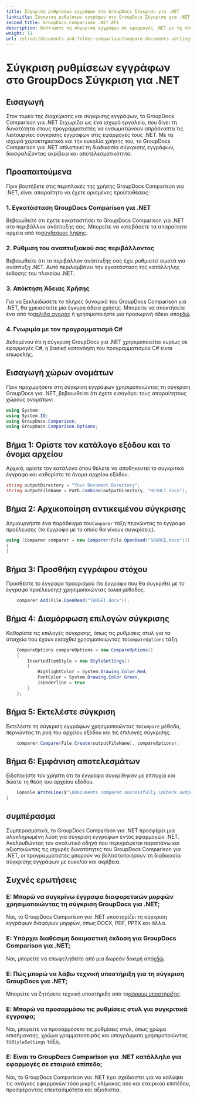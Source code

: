 ```yaml
---
title: Σύγκριση ρυθμίσεων εγγράφων στο GroupDocs Σύγκριση για .NET
linktitle: Σύγκριση ρυθμίσεων εγγράφων στο GroupDocs Σύγκριση για .NET
second_title: GroupDocs.Comparison .NET API
description: Βελτιώστε τη σύγκριση εγγράφων σε εφαρμογές .NET με τη σύγκριση GroupDocs. Συγκρίνετε έγγραφα χωρίς κόπο με προηγμένες λειτουργίες.
weight: 11
url: /el/net/documents-and-folder-comparison/compare-documents-settings-dotnet/
---
```


# Σύγκριση ρυθμίσεων εγγράφων στο GroupDocs Σύγκριση για .NET

## Εισαγωγή
Στον τομέα της διαχείρισης και σύγκρισης εγγράφων, το GroupDocs Comparison για .NET ξεχωρίζει ως ένα ισχυρό εργαλείο, που δίνει τη δυνατότητα στους προγραμματιστές να ενσωματώνουν απρόσκοπτα τις λειτουργίες σύγκρισης εγγράφων στις εφαρμογές τους .NET. Με τα ισχυρά χαρακτηριστικά και την ευκολία χρήσης του, το GroupDocs Comparison για .NET απλοποιεί τη διαδικασία σύγκρισης εγγράφων, διασφαλίζοντας ακρίβεια και αποτελεσματικότητα.
## Προαπαιτούμενα
Πριν βουτήξετε στις περιπλοκές της χρήσης GroupDocs Comparison για .NET, είναι απαραίτητο να έχετε ορισμένες προϋποθέσεις:
### 1. Εγκατάσταση GroupDocs Comparison για .NET
 Βεβαιωθείτε ότι έχετε εγκαταστήσει το GroupDocs Comparison για .NET στο περιβάλλον ανάπτυξης σας. Μπορείτε να κατεβάσετε τα απαραίτητα αρχεία από το[σύνδεσμος λήψης](https://releases.groupdocs.com/comparison/net/).
### 2. Ρύθμιση του αναπτυξιακού σας περιβάλλοντος
Βεβαιωθείτε ότι το περιβάλλον ανάπτυξής σας έχει ρυθμιστεί σωστά για ανάπτυξη .NET. Αυτό περιλαμβάνει την εγκατάσταση της κατάλληλης έκδοσης του πλαισίου .NET.
### 3. Απόκτηση Άδειας Χρήσης
Για να ξεκλειδώσετε το πλήρες δυναμικό του GroupDocs Comparison για .NET, θα χρειαστείτε μια έγκυρη άδεια χρήσης. Μπορείτε να αποκτήσετε ένα από το[σελίδα αγοράς](https://purchase.groupdocs.com/buy) ή χρησιμοποιήστε μια προσωρινή άδεια από[εδώ](https://purchase.groupdocs.com/temporary-license/).
### 4. Γνωριμία με τον προγραμματισμό C#
Δεδομένου ότι η σύγκριση GroupDocs για .NET χρησιμοποιείται κυρίως σε εφαρμογές C#, η βασική κατανόηση του προγραμματισμού C# είναι επωφελής.

## Εισαγωγή χώρων ονομάτων
Πριν προχωρήσετε στη σύγκριση εγγράφων χρησιμοποιώντας τη σύγκριση GroupDocs για .NET, βεβαιωθείτε ότι έχετε εισαγάγει τους απαραίτητους χώρους ονομάτων:
```csharp
using System;
using System.IO;
using GroupDocs.Comparison;
using GroupDocs.Comparison.Options;
```
## Βήμα 1: Ορίστε τον κατάλογο εξόδου και το όνομα αρχείου
Αρχικά, ορίστε τον κατάλογο όπου θέλετε να αποθηκευτεί το συγκριτικό έγγραφο και καθορίστε το όνομα αρχείου εξόδου.
```csharp
string outputDirectory = "Your Document Directory";
string outputFileName = Path.Combine(outputDirectory, "RESULT.docx");
```
## Βήμα 2: Αρχικοποίηση αντικειμένου σύγκρισης
 Δημιουργήστε ένα παράδειγμα του`Comparer` τάξη περνώντας το έγγραφο προέλευσης (το έγγραφο με το οποίο θα γίνουν συγκρίσεις).
```csharp
using (Comparer comparer = new Comparer(File.OpenRead("SOURCE.docx")))
{
}
```
## Βήμα 3: Προσθήκη εγγράφου στόχου
 Προσθέστε το έγγραφο προορισμού (το έγγραφο που θα συγκριθεί με το έγγραφο προέλευσης) χρησιμοποιώντας το`Add` μέθοδος.
```csharp
    comparer.Add(File.OpenRead("TARGET.docx"));
```
## Βήμα 4: Διαμόρφωση επιλογών σύγκρισης
 Καθορίστε τις επιλογές σύγκρισης, όπως τις ρυθμίσεις στυλ για τα στοιχεία που έχουν εισαχθεί χρησιμοποιώντας το`CompareOptions` τάξη.
```csharp
    CompareOptions compareOptions = new CompareOptions()
    {
        InsertedItemStyle = new StyleSettings()
        {
            HighlightColor = System.Drawing.Color.Red,
            FontColor = System.Drawing.Color.Green,
            IsUnderline = true
        }
    };
```
## Βήμα 5: Εκτελέστε σύγκριση
 Εκτελέστε τη σύγκριση εγγράφων χρησιμοποιώντας το`Compare` μέθοδο, περνώντας τη ροή του αρχείου εξόδου και τις επιλογές σύγκρισης.
```csharp
    comparer.Compare(File.Create(outputFileName), compareOptions);
```
## Βήμα 6: Εμφάνιση αποτελεσμάτων
Ειδοποιήστε τον χρήστη ότι τα έγγραφα συγκρίθηκαν με επιτυχία και δώστε τη θέση του αρχείου εξόδου.
```csharp
    Console.WriteLine($"\nDocuments compared successfully.\nCheck output in {Directory.GetCurrentDirectory()}.");
}
```

## συμπέρασμα
Συμπερασματικά, το GroupDocs Comparison για .NET προσφέρει μια ολοκληρωμένη λύση για σύγκριση εγγράφων εντός εφαρμογών .NET. Ακολουθώντας τον αναλυτικό οδηγό που περιγράφεται παραπάνω και αξιοποιώντας τις ισχυρές δυνατότητες του GroupDocs Comparison για .NET, οι προγραμματιστές μπορούν να βελτιστοποιήσουν τη διαδικασία σύγκρισης εγγράφων με ευκολία και ακρίβεια.
## Συχνές ερωτήσεις
### Ε: Μπορώ να συγκρίνω έγγραφα διαφορετικών μορφών χρησιμοποιώντας τη σύγκριση GroupDocs για .NET;
Ναι, το GroupDocs Comparison για .NET υποστηρίζει τη σύγκριση εγγράφων διαφόρων μορφών, όπως DOCX, PDF, PPTX και άλλα.
### Ε: Υπάρχει διαθέσιμη δοκιμαστική έκδοση για GroupDocs Comparison για .NET;
 Ναι, μπορείτε να επωφεληθείτε από μια δωρεάν δοκιμή από[εδώ](https://releases.groupdocs.com/).
### Ε: Πώς μπορώ να λάβω τεχνική υποστήριξη για τη σύγκριση GroupDocs για .NET;
 Μπορείτε να ζητήσετε τεχνική υποστήριξη από το[φόρουμ υποστήριξης](https://forum.groupdocs.com/c/comparison/12).
### Ε: Μπορώ να προσαρμόσω τις ρυθμίσεις στυλ για συγκριτικά έγγραφα;
 Ναι, μπορείτε να προσαρμόσετε τις ρυθμίσεις στυλ, όπως χρώμα επισήμανσης, χρώμα γραμματοσειράς και υπογράμμιση χρησιμοποιώντας το`StyleSettings` τάξη.
### Ε: Είναι το GroupDocs Comparison για .NET κατάλληλο για εφαρμογές σε εταιρικό επίπεδο;
Ναι, το GroupDocs Comparison για .NET έχει σχεδιαστεί για να καλύψει τις ανάγκες εφαρμογών τόσο μικρής κλίμακας όσο και εταιρικού επιπέδου, προσφέροντας επεκτασιμότητα και αξιοπιστία.